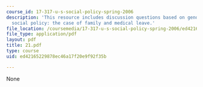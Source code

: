 ```yaml
---
course_id: 17-317-u-s-social-policy-spring-2006
description: 'This resource includes discussion questions based on gender in U.S.
  social policy: the case of family and medical leave.'
file_location: /coursemedia/17-317-u-s-social-policy-spring-2006/ed42165229878ec46a17f20e9f92f35b_21.pdf
file_type: application/pdf
layout: pdf
title: 21.pdf
type: course
uid: ed42165229878ec46a17f20e9f92f35b

---
```

None